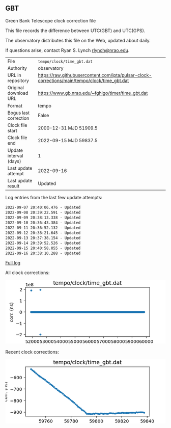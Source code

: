 
## GBT

Green Bank Telescope clock correction file

This file records the difference between UTC(GBT) and UTC(GPS).

The observatory distributes this file on the Web, updated about daily.

If questions arise, contact Ryan S. Lynch <rlynch@nrao.edu>.

|     |     |
|:--- |:--- |
| File | `tempo/clock/time_gbt.dat` |
| Authority | observatory |
| URL in repository | <https://raw.githubusercontent.com/ipta/pulsar-clock-corrections/main/tempo/clock/time_gbt.dat> |
| Original download URL | <https://www.gb.nrao.edu/~fghigo/timer/time_gbt.dat> |
| Format | tempo |
| Bogus last correction | False |
| Clock file start | 2000-12-31 MJD 51909.5 |
| Clock file end | 2022-09-15 MJD 59837.5 |
| Update interval (days) | 1 |
| Last update attempt | 2022-09-16 |
| Last update result | Updated |

Log entries from the last few update attempts:
```
2022-09-07 20:40:06.476 - Updated
2022-09-08 20:39:22.591 - Updated
2022-09-09 20:38:13.338 - Updated
2022-09-10 20:36:43.384 - Updated
2022-09-11 20:36:52.132 - Updated
2022-09-12 20:38:21.645 - Updated
2022-09-13 20:37:38.154 - Updated
2022-09-14 20:39:52.526 - Updated
2022-09-15 20:40:58.055 - Updated
2022-09-16 20:38:10.288 - Updated
```
[Full log](https://raw.githubusercontent.com/ipta/pulsar-clock-corrections/main/log/tempo/clock/time_gbt.dat.log)


All clock corrections:

![plot of all clock corrections](time_gbt.dat.png "All corrections")

Recent clock corrections:

![plot of recent clock corrections](time_gbt.dat.short.png "Recent corrections")

